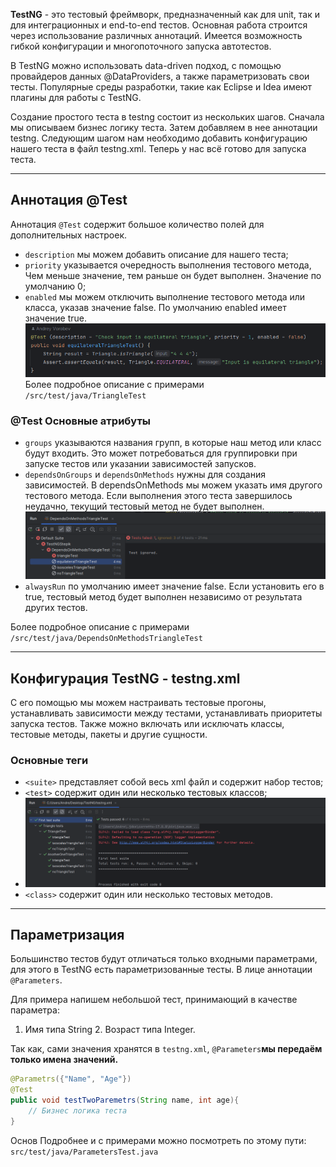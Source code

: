**TestNG** - это тестовый фреймворк, предназначенный как для unit, так и для интеграционных и end-to-end тестов. 
Основная работа строится через использование различных аннотаций. Имеется возможность гибкой конфигурации и многопоточного запуска автотестов.

В TestNG можно использовать data-driven подход, с помощью провайдеров данных @DataProviders, а также 
параметризовать свои тесты. Популярные среды разработки, такие как Eclipse и Idea имеют плагины для работы с TestNG.

Создание простого теста в testng состоит из нескольких шагов. Сначала мы описываем бизнес логику теста. 
Затем добавляем в нее аннотации testng. Следующим шагом нам необходимо добавить конфигурацию нашего теста в файл testng.xml. Теперь у нас всё готово для запуска теста.

---
## Аннотация @Test

Аннотация `@Test` содержит большое количество полей для дополнительных настроек.

- `description` мы можем добавить описание для нашего теста;
- `priority` указывается очередность выполнения тестового метода, Чем меньше значение, тем раньше он будет выполнен. 
Значение по умолчанию 0;
- `enabled` мы можем отключить выполнение тестового метода или класса, указав значение false. По умолчанию enabled имеет значение true.
![img.png](src/main/resources/0img.png)
Более подробное описание с примерами `/src/test/java/TriangleTest` 

### @Test Основные атрибуты 

- `groups` указываются названия групп, в которые наш метод или класс будут входить. 
Это может потребоваться для группировки при запуске тестов или указании зависимостей запусков.
- `dependsOnGroups` и `dependsOnMethods` нужны для создания зависимостей. В dependsOnMethods мы можем указать 
имя другого тестового метода. Если выполнения этого теста завершилось неудачно, текущий тестовый метод не будет 
выполнен.
![img.png](src/main/resources/1img.png)
- `alwaysRun` по умолчанию имеет значение false. Если установить его в true, тестовый метод будет выполнен 
независимо от результата других тестов.

Более подробное описание с примерами `/src/test/java/DependsOnMethodsTriangleTest`

---

## Конфигурация TestNG - testng.xml

С его помощью мы можем настраивать тестовые прогоны, устанавливать зависимости между тестами, устанавливать приоритеты 
запуска тестов. Также можно включать или исключать классы, тестовые методы, пакеты и другие сущности.

### Основные теги
- `<suite>` представляет собой весь xml файл и содержит набор тестов;
- `<test>` содержит один или несколько тестовых классов;
- ![img.png](src/main/resources/3img.png)
- `<class>` содержит один или несколько тестовых методов.

---

## Параметризация 

Большинство тестов будут отличаться только входными параметрами, для этого в TestNG есть 
параметризованные тесты. В лице аннотации `@Parameters`. 

Для примера напишем небольшой тест, принимающий в качестве параметра:
1. Имя типа String 2. Возраст типа Integer.

Так как, сами значения хранятся в `testng.xml`, `@Parameters`**мы передаём только имена значений.** 

```java
@Parametrs({"Name", "Age"})
@Test
public void testTwoParemetrs(String name, int age){
    // Бизнес логика теста
}
```
Основ<paremeter>
Подробнее и с примерами можно посмотреть по этому пути: `src/test/java/ParametersTest.java`